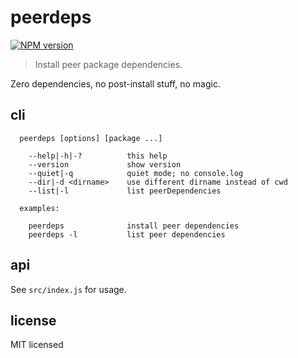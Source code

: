# peerdeps

[![NPM version](https://badge.fury.io/js/peerdeps.svg)](https://www.npmjs.com/package/peerdeps/)

> Install peer package dependencies.

Zero dependencies, no post-install stuff, no magic.

## cli

```
  peerdeps [options] [package ...]

    --help|-h|-?          this help
    --version             show version
    --quiet|-q            quiet mode; no console.log
    --dir|-d <dirname>    use different dirname instead of cwd
    --list|-l             list peerDependencies

  examples:

    peerdeps              install peer dependencies
    peerdeps -l           list peer dependencies

```

## api

See `src/index.js` for usage.


## license

MIT licensed
